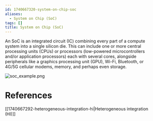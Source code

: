 ```yaml
---
id: 1740667320-system-on-chip-soc
aliases:
  - System on Chip (SoC)
tags: []
title: System on Chip (SoC)
---
```



An SoC is an integrated circuit (IC) combining every part of a compute system into a single silicon die. 
This can include one or more central processing units (CPUs) or processors 
(low-powered microcontrollers and/or application processors) each with several cores, 
alongside peripherals like a graphics processing unit (GPU), Wi-Fi, Bluetooth, or 4G/5G cellular 
modems, memory, and perhaps even storage.

![soc_example.png](assets/imgs/soc_example.png)

# References

[[1740667292-heterogeneous-integration-hi|Heterogeneous integration (HI)]]
